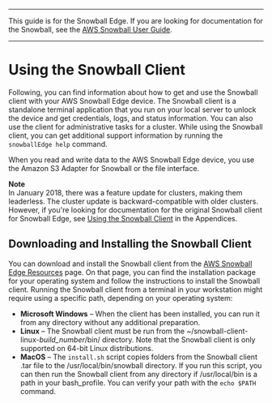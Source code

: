 --------

This guide is for the Snowball Edge\. If you are looking for documentation for the Snowball, see the [AWS Snowball User Guide](http://docs.aws.amazon.com/snowball/latest/ug/whatissnowball.html)\.

--------

# Using the Snowball Client<a name="using-client"></a>

Following, you can find information about how to get and use the Snowball client with your AWS Snowball Edge device\. The Snowball client is a standalone terminal application that you run on your local server to unlock the device and get credentials, logs, and status information\. You can also use the client for administrative tasks for a cluster\. While using the Snowball client, you can get additional support information by running the `snowballEdge help` command\.

When you read and write data to the AWS Snowball Edge device, you use the Amazon S3 Adapter for Snowball or the file interface\.

**Note**  
In January 2018, there was a feature update for clusters, making them leaderless\. The cluster update is backward\-compatible with older clusters\. However, if you're looking for documentation for the original Snowball client for Snowball Edge, see [Using the Snowball Client](old-using-client.md) in the Appendices\.

## Downloading and Installing the Snowball Client<a name="download-client"></a>

You can download and install the Snowball client from the [AWS Snowball Edge Resources](http://aws.amazon.com/snowball-edge/resources/) page\. On that page, you can find the installation package for your operating system and follow the instructions to install the Snowball client\. Running the Snowball client from a terminal in your workstation might require using a specific path, depending on your operating system:
+ **Microsoft Windows** – When the client has been installed, you can run it from any directory without any additional preparation\.
+ **Linux** – The Snowball client must be run from the \~/snowball\-client\-linux\-*build\_number*/bin/ directory\. Note that the Snowball client is only supported on 64\-bit Linux distributions\.
+ **MacOS** – The `install.sh` script copies folders from the Snowball client \.tar file to the /usr/local/bin/snowball directory\. If you run this script, you can then run the Snowball client from any directory if /usr/local/bin is a path in your bash\_profile\. You can verify your path with the `echo $PATH` command\.